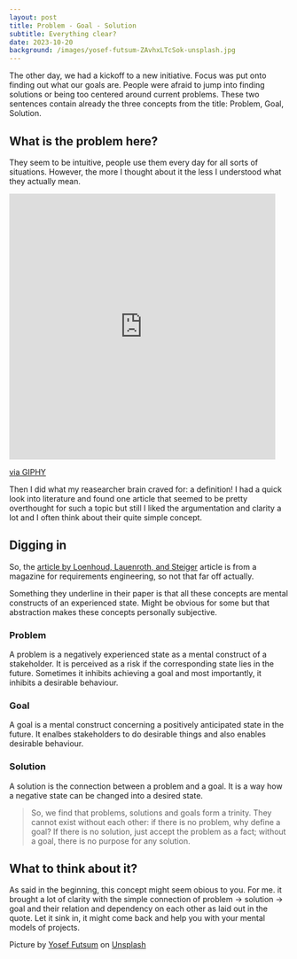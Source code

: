 ```yaml
---
layout: post
title: Problem - Goal - Solution
subtitle: Everything clear?
date: 2023-10-20
background: /images/yosef-futsum-ZAvhxLTcSok-unsplash.jpg
---
```


The other day, we had a kickoff to a new initiative. Focus was put onto finding out what our goals are. People were afraid to jump into finding solutions or being too centered around current problems. These two sentences contain already the three concepts from the title: Problem, Goal, Solution.

## What is the problem here?

They seem to be intuitive, people use them every day for all sorts of situations. However, the more I thought about it the less I understood what they actually mean.

<iframe src="https://giphy.com/embed/d9e0qVZIehCUnGGCQi" width="480" height="480" frameBorder="0" class="giphy-embed" allowFullScreen></iframe><p><a href="https://giphy.com/gifs/laff-tv-movie-steve-martin-parenthood-d9e0qVZIehCUnGGCQi">via GIPHY</a></p>

Then I did what my reasearcher brain craved for: a definition! I had a quick look into literature and found one article that seemed to be pretty overthought for such a topic but still I liked the argumentation and clarity a lot and I often think about their quite simple concept.

## Digging in

So, the [article by Loenhoud, Lauenroth, and Steiger](https://re-magazine.ireb.org/articles/the-goal-is-to-solve-the-problem) article is from a magazine for requirements engineering, so not that far off actually.

Something they underline in their paper is that all these concepts are mental constructs of an experienced state. Might be obvious for some but that abstraction makes these concepts personally subjective.

### Problem

A problem is a negatively experienced state as a mental construct of a stakeholder. It is perceived as a risk if the corresponding state lies in the future. Sometimes it inhibits achieving a goal and most importantly, it inhibits a desirable behaviour.

### Goal

A goal is a mental construct concerning a positively anticipated state in the future. It enalbes stakeholders to do desirable things and also enables desirable behaviour.

### Solution

A solution is the connection between a problem and a goal. It is a way how a negative state can be changed into a desired state.

> So, we find that problems, solutions and goals form a trinity. They cannot exist without each other: if there is no problem, why define a goal? If there is no solution, just accept the problem as a fact; without a goal, there is no purpose for any solution.

## What to think about it?

As said in the beginning, this concept might seem obious to you. For me. it brought a lot of clarity with the simple connection of problem -> solution -> goal and their relation and dependency on each other as laid out in the quote. Let it sink in, it might come back and help you with your mental models of projects.

Picture by <a href="https://unsplash.com/de/@yosef_fxum?utm_content=creditCopyText&utm_medium=referral&utm_source=unsplash">Yosef Futsum</a> on <a href="https://unsplash.com/de/fotos/person-mit-lupe-bei-sonnenuntergang-ZAvhxLTcSok?utm_content=creditCopyText&utm_medium=referral&utm_source=unsplash">Unsplash</a>
